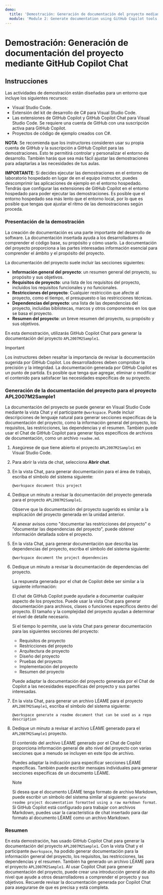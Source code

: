 ```yaml
---
demo:
  title: 'Demostración: Generación de documentación del proyecto mediante GitHub Copilot Chat'
  module: 'Module 2: Generate documentation using GitHub Copilot tools'
---
```


# Demostración: Generación de documentación del proyecto mediante GitHub Copilot Chat

## Instrucciones

Las actividades de demostración están diseñadas para un entorno que incluye los siguientes recursos:

- Visual Studio Code.
- Extensión del kit de desarrollo de C# para Visual Studio Code.
- Las extensiones de GitHub Copilot y GitHub Copilot Chat para Visual Studio Code. Se requiere una cuenta de GitHub con una suscripción activa para GitHub Copilot.
- Proyectos de código de ejemplo creados con C#.

**NOTA**: Se recomienda que los instructores consideren usar su propia cuenta de GitHub y la suscripción a GitHub Copilot para las demostraciones. Esto te permitirá controlar y personalizar el entorno de desarrollo. También harás que sea más fácil ajustar las demostraciones para adaptarlas a las necesidades de tus aulas.

**IMPORTANTE**: Si decides ejecutar las demostraciones en el entorno de laboratorio hospedado en lugar de en el equipo instructor, puedes descomprimir las aplicaciones de ejemplo en el entorno hospedado. Tendrás que configurar las extensiones de GitHub Copilot en el entorno hospedado para poder ejecutar las demostraciones. Es posible que el entorno hospedado sea más lento que el entorno local, por lo que es posible que tengas que ajustar el ritmo de las demostraciones según proceda.

### Presentación de la demostración

La creación de documentación es una parte importante del desarrollo de software. La documentación insertada ayuda a los desarrolladores a comprender el código base, su propósito y cómo usarlo. La documentación del proyecto proporciona a las partes interesadas información esencial para comprender el ámbito y el propósito del proyecto.

La documentación del proyecto suele incluir las secciones siguientes:

- **Información general del proyecto**: un resumen general del proyecto, su propósito y sus objetivos.
- **Requisitos de proyecto**: una lista de los requisitos del proyecto, incluidos los requisitos funcionales y no funcionales.
- **Restricciones del proyecto**: Cualquier restricción que afecte al proyecto, como el tiempo, el presupuesto o las restricciones técnicas.
- **Dependencias del proyecto**: una lista de las dependencias del proyecto, incluidas bibliotecas, marcos y otros componentes en los que se basa el proyecto.
- **Resumen del proyecto**: un breve resumen del proyecto, su propósito y sus objetivos.

En esta demostración, utilizarás GitHub Copilot Chat para generar la documentación del proyecto `APL2007M2Sample1`.

> [!IMPORTANT]
> Los instructores deben resaltar la importancia de revisar la documentación sugerida por GitHub Copilot. Los desarrolladores deben comprobar la precisión y la integridad. La documentación generada por GitHub Copilot es un punto de partida. Es posible que tenga que agregar, eliminar o modificar el contenido para satisfacer las necesidades específicas de su proyecto.

### Generación de la documentación del proyecto para el proyecto APL2007M2Sample1

La documentación del proyecto se puede generar en Visual Studio Code mediante la vista Chat y el participante `@workspace`. Puede incluir descripciones de lenguaje natural para generar secciones específicas de la documentación del proyecto, como la información general del proyecto, los requisitos, las restricciones, las dependencias y el resumen. También puede usar el Chat de GitHub Copilot para generar tipos específicos de archivos de documentación, como un archivo `readme.md`.

1. Asegúrese de que tiene abierto el proyecto `APL2007M2Sample1` en Visual Studio Code.

1. Para abrir la vista de chat, selecciona **Abrir chat**.

1. En la vista Chat, para generar documentación para el área de trabajo, escriba el símbolo del sistema siguiente:

    ```output
    @workspace document this project
    ```

1. Dedique un minuto a revisar la documentación del proyecto generada para el proyecto `APL2007M2Sample1`.

    Observe que la documentación del proyecto sugerido es similar a la explicación del proyecto generada en la unidad anterior.

    Al anexar avisos como "documentar las restricciones del proyecto" o "documentar las dependencias del proyecto", puede obtener información detallada sobre el proyecto.

1. En la vista Chat, para generar documentación que describa las dependencias del proyecto, escriba el símbolo del sistema siguiente:

    ```output
    @workspace document the project dependencies
    ```

1. Dedique un minuto a revisar la documentación de dependencias del proyecto.

    La respuesta generada por el chat de Copilot debe ser similar a la siguiente información:

    El chat de GitHub Copilot puede ayudarle a documentar cualquier aspecto de los proyectos. Puede usar la vista Chat para generar documentación para archivos, clases o funciones específicos dentro del proyecto. El tamaño y la complejidad del proyecto ayudan a determinar el nivel de detalle necesario.

    Si el tiempo lo permite, use la vista Chat para generar documentación para las siguientes secciones del proyecto:

    - Requisitos de proyecto
    - Restricciones del proyecto
    - Arquitectura de proyecto
    - Diseño del proyecto
    - Pruebas del proyecto
    - Implementación del proyecto
    - Resumen del proyecto

    Puede adaptar la documentación del proyecto generada por el Chat de Copilot a las necesidades específicas del proyecto y sus partes interesadas.

1. En la vista Chat, para generar un archivo LÉAME para el proyecto `APL2007M2Sample1`, escriba el símbolo del sistema siguiente:

    ```output
    @workspace generate a readme document that can be used as a repo description
    ```

1. Dedique un minuto a revisar el archivo LÉAME generado para el `APL2007M2Sample1` proyecto.

    El contenido del archivo LÉAME generado por el Chat de Copilot proporciona información general de alto nivel del proyecto con varias secciones que a menudo se incluyen en este tipo de archivo.

    Puedes adaptar la indicación para especificar secciones LÉAME específicas. También puede escribir mensajes individuales para generar secciones específicas de un documento LÉAME.

    > [!NOTE]
    > Si desea que el documento LÉAME tenga formato de archivo Markdown, puede escribir un símbolo del sistema similar al siguiente: `generate readme project documentation formatted using a raw markdown format`. Si GitHub Copilot está configurado para trabajar con archivos Markdown, puedes usar la característica de chat insertado para dar formato al documento LÉAME como un archivo Markdown.

### Resumen

En esta demostración, has usado GitHub Copilot Chat para generar la documentación del proyecto `APL2007M2Sample1`. Con la vista Chat y el participante `@workspace`, ha podido generar documentación para la información general del proyecto, los requisitos, las restricciones, las dependencias y el resumen. También ha generado un archivo LÉAME para el proyecto `APL2007M2Sample1`. Al usar Copilot Chat para generar documentación del proyecto, puede crear una introducción general de alto nivel que ayude a otros desarrolladores a comprender el proyecto y sus objetivos. Recuerde revisar la documentación generada por Copilot Chat para asegurarse de que es precisa y está completa.
